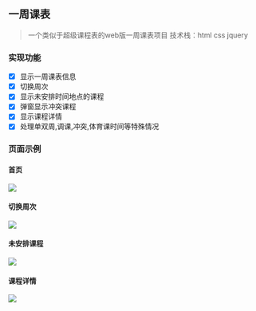 ## 一周课表
> 一个类似于超级课程表的web版一周课表项目
> 技术栈：html css jquery
### 实现功能
- [x] 显示一周课表信息
- [x] 切换周次
- [x] 显示未安排时间地点的课程
- [x] 弹窗显示冲突课程
- [x] 显示课程详情
- [x] 处理单双周,调课,冲突,体育课时间等特殊情况
### 页面示例
#### 首页
![](./img/QQ图片20170630183633.png)
#### 切换周次
![](./img/QQ图片20170630183627.png)
#### 未安排课程
![](./img/QQ图片20170630183640.png)
#### 课程详情
![](./img/QQ图片20170630183608.png)  

